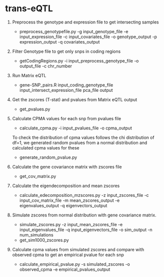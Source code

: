# trans-eQTL

1. Preprocess the genotype and expression file to get intersecting samples
   - preprocess_genotypefile.py -g input_genotype_file -e input_expression_file -c input_covariates_file -o genotype_output -p expression_output -q covariates_output
2. Filter Genotype file to get only snps in coding regions
   - getCodingRegions.py -i input_preprocess_genotype_file -o output_file -c chr_number
3. Run Matrix eQTL
   - gene-SNP_pairs.R input_coding_genotype_file input_intersect_expression_file pca_file output
4. Get the zscores (T-stat) and pvalues from Matrix eQTL output
   - get_pvalues.py
5. Calculate CPMA values for each snp from pvalues file
   - calculate_cpma.py -i input_pvalues_file -o cpma_output
  
    To check the distribution of cpma values follows the chi distribution of df=1, we generated random pvalues from a normal distribution and calculated cpma values for these
   - generate_random_pvalue.py 
6. Calculate the gene covariance matrix with zscores file
   - get_cov_matrix.py 
7. Calculate the eigendecomposition and mean zscores
   - calculate_edecomposition_mzscores.py -z input_zscores_file -c input_cov_matrix_file -m mean_zscores_output -e eigenvalues_output -q eigenvectors_output
8. Simulate zscores from normal distribution with gene covariance matrix.
   - simulate_zscores.py -z input_mean_zscores_file -e input_eigenvalues_file -q input_eigenvectors_file -o sim_output -n num_simulations
   - get_sim1000_zscores.py 
9. Calculate cpma values from simulated zscores and compare with observed cpma to get an empirical pvalue for each snp
   - calculate_empirical_pvalue.py -s simulated_zscores -o observed_cpma -e empirical_pvalues_output

